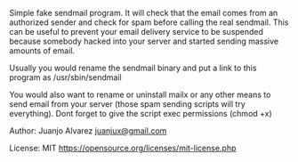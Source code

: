 Simple fake sendmail program. It will check that the email comes
from an authorized sender and check for spam before calling the
real sendmail. This can be useful to prevent your email delivery service
to be suspended because somebody hacked into your server and started
sending massive amounts of email.

Usually you would rename the sendmail binary and put a link to this program
as /usr/sbin/sendmail

You would also want to rename or uninstall mailx or any other means to
send email from your server (those spam sending scripts will try everything).
Dont forget to give the script exec permissions (chmod +x)

Author: Juanjo Alvarez <juanjux@gmail.com>

License: MIT https://opensource.org/licenses/mit-license.php
